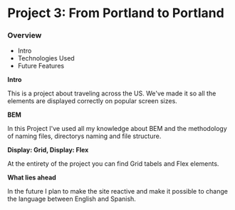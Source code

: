 # Project 3: From Portland to Portland

### Overview
* Intro
* Technologies Used 
* Future Features

**Intro**

This is a project about traveling across the US. We've made it so all the elements are displayed correctly on popular screen sizes.


**BEM**

In this Project I've used all my knowledge about BEM and the methodology of naming files, directorys naming and file structure.

**Display: Grid, Display: Flex**

At the entirety of the project you can find Grid tabels and Flex elements.

**What lies ahead**

In the future I plan to make the site reactive and make it possible to change the language between English and Spanish.
